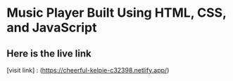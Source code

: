 # Music Player Built Using HTML, CSS, and JavaScript

## Here is the live link
[visit link] : (https://cheerful-kelpie-c32398.netlify.app/)
